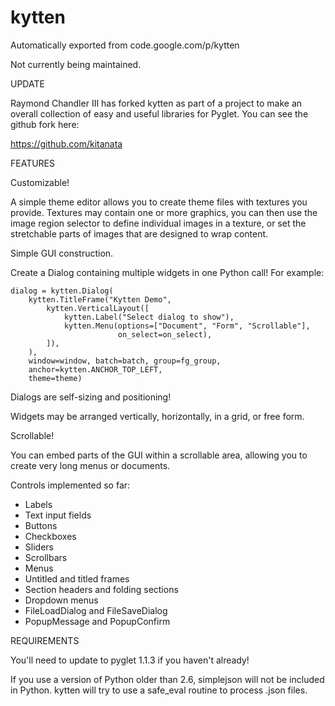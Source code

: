 # kytten
Automatically exported from code.google.com/p/kytten

Not currently being maintained.

UPDATE

Raymond Chandler III has forked kytten as part of a project to make an overall collection of easy and useful libraries for Pyglet. You can see the github fork here:

https://github.com/kitanata

FEATURES

Customizable!

A simple theme editor allows you to create theme files with textures you provide. Textures may contain one or more graphics, you can then use the image region selector to define individual images in a texture, or set the stretchable parts of images that are designed to wrap content.

Simple GUI construction.

Create a Dialog containing multiple widgets in one Python call! For example:

    dialog = kytten.Dialog(
        kytten.TitleFrame("Kytten Demo",
            kytten.VerticalLayout([
                kytten.Label("Select dialog to show"),
                kytten.Menu(options=["Document", "Form", "Scrollable"],
                            on_select=on_select),
            ]),
        ),
        window=window, batch=batch, group=fg_group,
        anchor=kytten.ANCHOR_TOP_LEFT,
        theme=theme)
Dialogs are self-sizing and positioning!

Widgets may be arranged vertically, horizontally, in a grid, or free form.

Scrollable!

You can embed parts of the GUI within a scrollable area, allowing you to create very long menus or documents.

Controls implemented so far:

- Labels
- Text input fields
- Buttons
- Checkboxes
- Sliders
- Scrollbars
- Menus
- Untitled and titled frames
- Section headers and folding sections
- Dropdown menus
- FileLoadDialog and FileSaveDialog
- PopupMessage and PopupConfirm

REQUIREMENTS

You'll need to update to pyglet 1.1.3 if you haven't already!

If you use a version of Python older than 2.6, simplejson will not be included in Python. kytten will try to use a safe_eval routine to process .json files.
